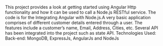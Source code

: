 This project provides a look at getting started using Angular Http functionality and how it can be used
to call a Node.js RESTful service. The code is for the Integrating Angular with Node.js.A very basic application comprises of different customer details entered through a user. The features include a customer’s name, Email, Address, Cities, etc. Several API has been integrated into the project such as state API.  Technologies Used: Back-end: MongoDB, ExpressJs, AngularJs and NodeJs


